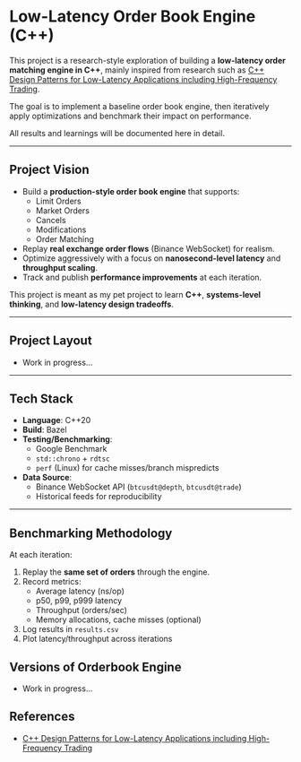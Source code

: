 # Low-Latency Order Book Engine (C++)

This project is a research-style exploration of building a **low-latency order matching engine in C++**, mainly inspired from research such as [C++ Design Patterns for Low-Latency Applications including High-Frequency Trading](https://arxiv.org/pdf/2309.04259).

The goal is to implement a baseline order book engine, then iteratively apply optimizations and benchmark their impact on performance.  

All results and learnings will be documented here in detail.

---

## Project Vision

- Build a **production-style order book engine** that supports:
  - Limit Orders
  - Market Orders
  - Cancels
  - Modifications
  - Order Matching
- Replay **real exchange order flows** (Binance WebSocket) for realism.
- Optimize aggressively with a focus on **nanosecond-level latency** and **throughput scaling**.
- Track and publish **performance improvements** at each iteration.

This project is meant as my pet project to learn **C++**, **systems-level thinking**, and **low-latency design tradeoffs**.

---

## Project Layout
<!-- TODO: Add directory structure and file descriptions -->
- Work in progress...


---

## Tech Stack

- **Language**: C++20
- **Build**: Bazel
- **Testing/Benchmarking**:
  - Google Benchmark
  - `std::chrono` + `rdtsc`
  - `perf` (Linux) for cache misses/branch mispredicts
- **Data Source**:
  - Binance WebSocket API (`btcusdt@depth`, `btcusdt@trade`)
  - Historical feeds for reproducibility

---

## Benchmarking Methodology

At each iteration:
1. Replay the **same set of orders** through the engine.
2. Record metrics:
   - Average latency (ns/op)
   - p50, p99, p999 latency
   - Throughput (orders/sec)
   - Memory allocations, cache misses (optional)
3. Log results in `results.csv`
4. Plot latency/throughput across iterations

## Versions of Orderbook Engine
<!-- TODO: Add Versions along the way -->
 - Work in progress...


## References
- [C++ Design Patterns for Low-Latency Applications including High-Frequency Trading](https://arxiv.org/pdf/2309.04259)